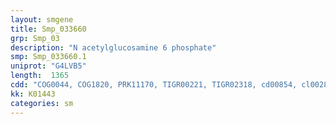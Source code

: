 ```yaml
---
layout: smgene
title: Smp_033660
grp: Smp_03
description: "N acetylglucosamine 6 phosphate"
smp: Smp_033660.1
uniprot: "G4LVB5"
length:  1365
cdd: "COG0044, COG1820, PRK11170, TIGR00221, TIGR02318, cd00854, cl00281"
kk: K01443
categories: sm
---
```

